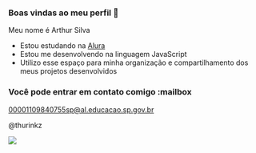### Boas vindas ao meu perfil 💙

Meu nome é Arthur Silva

- Estou estudando na [Alura](https://www.alura.com.br)
- Estou me desenvolvendo na linguagem JavaScript
- Utilizo esse espaço para minha organização e compartilhamento dos meus projetos desenvolvidos

### Você pode entrar em contato comigo :mailbox

00001109840755sp@al.educacao.sp.gov.br

@thurinkz

![](https://media1.tenor.com/m/5T1oPkWXJlgAAAAC/loud.gif)
